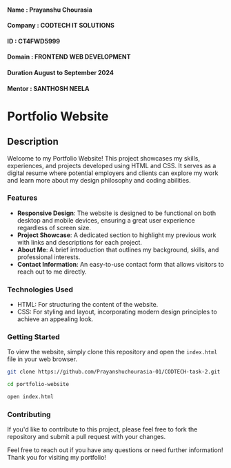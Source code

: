 #### Name : Prayanshu Chourasia 
#### Company : CODTECH IT SOLUTIONS
#### ID : CT4FWD5999
#### Domain  : FRONTEND WEB DEVELOPMENT
#### Duration August to September 2024 
#### Mentor : SANTHOSH NEELA

# Portfolio Website

## Description

Welcome to my Portfolio Website! This project showcases my skills, experiences, and projects developed using HTML and CSS. It serves as a digital resume where potential employers and clients can explore my work and learn more about my design philosophy and coding abilities.

### Features

- **Responsive Design**: The website is designed to be functional on both desktop and mobile devices, ensuring a great user experience regardless of screen size.
- **Project Showcase**: A dedicated section to highlight my previous work with links and descriptions for each project.
- **About Me**: A brief introduction that outlines my background, skills, and professional interests.
- **Contact Information**: An easy-to-use contact form that allows visitors to reach out to me directly.

### Technologies Used

- HTML: For structuring the content of the website.
- CSS: For styling and layout, incorporating modern design principles to achieve an appealing look.

### Getting Started

To view the website, simply clone this repository and open the `index.html` file in your web browser. 

```bash
git clone https://github.com/Prayanshuchourasia-01/CODTECH-task-2.git

cd portfolio-website

open index.html
```

### Contributing

If you'd like to contribute to this project, please feel free to fork the repository and submit a pull request with your changes.



Feel free to reach out if you have any questions or need further information! Thank you for visiting my portfolio!
